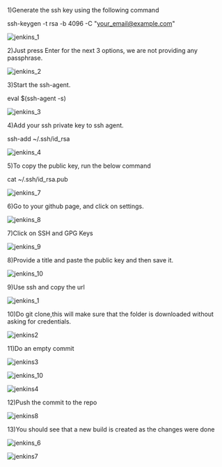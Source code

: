 1)Generate the ssh key using the following command

ssh-keygen -t rsa -b 4096 -C "your_email@example.com"


![jenkins_1](https://user-images.githubusercontent.com/20787443/50553486-d360f600-0ce2-11e9-8b8e-e01fa0f1c54c.PNG)

2)Just press Enter for the next 3 options, we are not providing any passphrase.

![jenkins_2](https://user-images.githubusercontent.com/20787443/50553494-f7243c00-0ce2-11e9-81ec-30caec3bcc85.PNG)

3)Start the ssh-agent.

eval $(ssh-agent -s)

![jenkins_3](https://user-images.githubusercontent.com/20787443/50553515-3e123180-0ce3-11e9-8451-00c85b8a8fca.PNG)


4)Add your ssh private key to ssh agent.

ssh-add ~/.ssh/id_rsa

![jenkins_4](https://user-images.githubusercontent.com/20787443/50553541-b5e05c00-0ce3-11e9-9f42-43fabe5e0c5b.PNG)


5)To copy the public key, run the below command

cat ~/.ssh/id_rsa.pub

![jenkins_7](https://user-images.githubusercontent.com/20787443/50553678-415aec80-0ce6-11e9-97e3-090780345aa6.PNG)


6)Go to your github page, and click on settings.

![jenkins_8](https://user-images.githubusercontent.com/20787443/50553702-aca4be80-0ce6-11e9-9d04-e9a657a09e23.PNG)

7)Click on SSH and GPG Keys

![jenkins_9](https://user-images.githubusercontent.com/20787443/50553703-ad3d5500-0ce6-11e9-987a-3010c62e8453.PNG)

8)Provide a title and paste the public key and then save it.

![jenkins_10](https://user-images.githubusercontent.com/20787443/50553704-ad3d5500-0ce6-11e9-9b7c-96f1ba664a51.PNG)


9)Use ssh and copy the url

![jenkins_1](https://user-images.githubusercontent.com/20787443/50621903-24235980-0f44-11e9-9ee4-f5c1184c2458.PNG)

10)Do git clone,this will make sure that the folder is downloaded without asking for credentials.


![jenkins2](https://user-images.githubusercontent.com/20787443/50621906-24235980-0f44-11e9-9c68-bf7f1e6ee2c6.PNG)

11)Do an empty commit

![jenkins3](https://user-images.githubusercontent.com/20787443/50621907-24bbf000-0f44-11e9-88bb-711d8764bae3.PNG)

![jenkins_10](https://user-images.githubusercontent.com/20787443/50622020-1b7f5300-0f45-11e9-90c2-fd913b2b0ae6.PNG)

![jenkins4](https://user-images.githubusercontent.com/20787443/50621908-24bbf000-0f44-11e9-8c15-0fe6655cd1f9.PNG)


12)Push the commit to the repo

![jenkins8](https://user-images.githubusercontent.com/20787443/50621910-24bbf000-0f44-11e9-8bb8-1c3448b7a6c6.PNG)

13)You should see that a new build is created as the changes were done

![jenkins_6](https://user-images.githubusercontent.com/20787443/50621905-24235980-0f44-11e9-8e76-09e3d268cdef.PNG)


![jenkins7](https://user-images.githubusercontent.com/20787443/50621909-24bbf000-0f44-11e9-9541-57d73da2f208.PNG)
